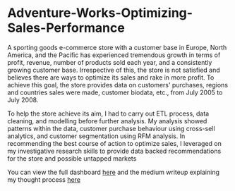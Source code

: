 # Adventure-Works-Optimizing-Sales-Performance

A sporting goods e-commerce store with a customer base in Europe, North America, and the Pacific has experienced tremendous growth in terms of profit, revenue, number of products sold each year, and a consistently growing customer base. Irrespective of this, the store is not satisfied and believes there are ways to optimize its sales and rake in more profit. To achieve this goal, the store provides data on customers' purchases, regions and countries sales were made, customer biodata, etc., from July 2005 to July 2008.

To help the store achieve its aim, I had to carry out ETL process, data cleaning, and modelling before further analysis. My analysis showed patterns within the data, customer purchase behaviour using cross-sell analytics, and customer segmentation using RFM analysis. In recommending the best course of action to optimize sales, I leveraged on my investigative research skills to provide data backed recommendations for the store and possible untapped markets

You can view the full dashboard [here](https://app.powerbi.com/view?r=eyJrIjoiYjQzODI0ODktNTFlNi00MjNjLTkzY2ItMzgxYTBiZGI5OTE2IiwidCI6IjhiYWJhZjczLWVmYTgtNDU0OS04MGY3LTM3OThiZGVhNTZhNCJ9) and the medium writeup explaining my thought process [here](https://medium.com/@f.jtundeadedipe/adventure-works-optimizing-sales-performance-59b812b146a7)
